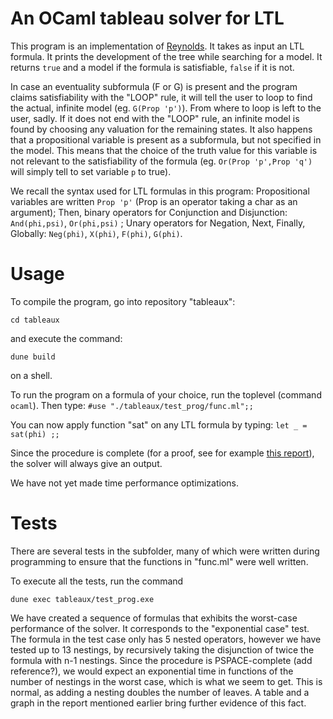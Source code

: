 # An OCaml tableau solver for LTL

This program is an implementation of [Reynolds](https://arxiv.org/abs/1604.03962). It takes as input an LTL formula.
It prints the development of the tree while searching for a model.
It returns `true` and a model if the formula is satisfiable, `false` if it is not.

In case an eventuality subformula (F or G) is present and the program claims satisfiability with the "LOOP" rule, it will tell the user to loop to find the actual, infinite model (eg. `G(Prop 'p')`). From where to loop is left to the user, sadly. If it does not end with the "LOOP" rule, an infinite model is found by choosing any valuation for the remaining states. It also happens that a propositional variable is present as a subformula, but not specified in the model. This means that the choice of the truth value for this variable is not relevant to the satisfiability of the formula (eg. `Or(Prop 'p',Prop 'q')` will simply tell to set variable `p` to true).


We recall the syntax used for LTL formulas in this program:
Propositional variables are written ` Prop 'p' ` (Prop is an operator taking a char as an argument);
Then, binary operators for Conjunction and Disjunction: ` And(phi,psi) `, ` Or(phi,psi) ` ;
Unary operators for Negation, Next, Finally, Globally: `Neg(phi)`, `X(phi)`, `F(phi)`, `G(phi)`.

# Usage

To compile the program, go into repository "tableaux":

`cd tableaux`

and execute the command:

`dune build`

on a shell.


To run the program on a formula of your choice, run the toplevel (command `ocaml`). Then type:
` #use "./tableaux/test_prog/func.ml";; `

You can now apply function "sat" on any LTL formula by typing:
` let _ = sat(phi) ;; `



Since the procedure is complete (for a proof, see for example [this report](./report.pdf)), the solver will always give an output. 

We have not yet made time performance optimizations.

# Tests

There are several tests in the subfolder, many of which were written during programming to ensure that the functions in "func.ml" were well written.

To execute all the tests, run the command

`dune exec tableaux/test_prog.exe`

We have created a sequence of formulas that exhibits the worst-case performance of the solver. It corresponds to the "exponential case" test. The formula in the test case only has 5 nested operators, however we have tested up to 13 nestings, by recursively taking the disjunction of twice the formula with n-1 nestings. Since the procedure is PSPACE-complete (add reference?), we would expect an exponential time in functions of the number of nestings in the worst case, which is what we seem to get. This is normal, as adding a nesting doubles the number of leaves. A table and a graph in the report mentioned earlier bring further evidence of this fact.



